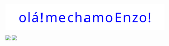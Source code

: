 <p align="center">
  <img src="https://raw.githubusercontent.com/TassoEnzo/TassoEnzo/main/Assets/typing-nome.svg" />
</p>

<div>
  <img height="200px" src="https://github-readme-stats.vercel.app/api?username=TassoEnzo&show_icons=true&theme=transparent"/>
  <img height="200px" src="https://github-readme-stats.vercel.app/api/top-langs/?username=anuraghazra&layout=donut"/>
 
</div>
</div>
